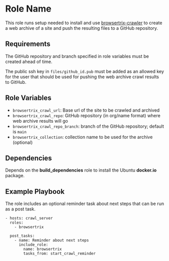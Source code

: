 Role Name
=========

This role runs setup needed to install and use [browsertrix-crawler](https://github.com/webrecorder/browsertrix-crawler) to create a web archive of a site and push the resulting files to a GitHub repository.

Requirements
------------

The GitHub repository and branch specified in role variables must be created ahead of time.

The public ssh key in `files/github_id.pub` must be added as an allowed key for the user that should be used for pushing the web archive crawl results to GitHub.

Role Variables
--------------

- `browsertrix_crawl_url`: Base url of the site to be crawled and archived
- `browsertrix_crawl_repo`: GitHub repository (in org/name format) where web archive results will go
- `browsertrix_crawl_repo_branch`: branch of the GitHub repository; default is `main`
- `browsertrix_collection`: collection name to be used for the archive (optional)

Dependencies
------------

Depends on the **build_dependencies** role to install the Ubuntu **docker.io** package.

Example Playbook
----------------

The role includes an optional reminder task about next steps that can be run as a post task.

    - hosts: crawl_server
      roles:
        - browsertrix

      post_tasks:
        - name: Reminder about next steps
          include_role:
            name: browsertrix
            tasks_from: start_crawl_reminder
